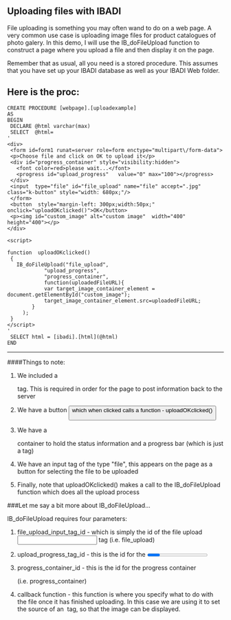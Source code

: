 ## Uploading files with IBADI

File uploading is something you may often wand to do on a web page. A very common use case is uploading image files for product catalogues of photo galery. In this demo, I will use the IB_doFileUpload function to construct a page where you upload a file and then display it on the page.

Remember that as usual, all you need is a stored procedure. This assumes that you have set up your IBADI database as well as your IBADI Web folder.

Here is the proc:
---
	CREATE PROCEDURE [webpage].[uploadexample]
	AS
	BEGIN
	 DECLARE @html varchar(max)  
	 SELECT  @html=  
	'  
	<div>
	 <form id=form1 runat=server role=form enctype="multipart\/form-data">  
	 <p>Choose file and click on OK to upload it</p>  
	 <div id="progress_container" style="visibility:hidden">
	   <font color=red>please wait...</font>
	   <progress id="upload_progress"   value="0" max="100"></progress>
	 </div>  
	 <input  type="file" id="file_upload" name="file" accept=".jpg" class="k-button" style="width: 680px;"/>  
	 </form>  
	 <button  style="margin-left: 300px;width:50px;"  onclick="uploadOKclicked()">OK</button> 
	 <p><img id="custom_image" alt="custom image"  width="400" height="400"></p>
	</div>

	<script>

	function  uploadOKclicked()
	 {
	   IB_doFileUpload("file_upload",
				"upload_progress", 
				"progress_container",
				function(uploadedFileURL){
				var target_image_container_element = document.getElementById("custom_image");
				target_image_container_element.src=uploadedFileURL;      
			}
		 );
	 }
	</script>
	'
	 SELECT html = [ibadi].[html](@html)     
	END
---

####Things to note:

1. We included a <form> tag. This is required in order for the page to post information back to the server

2. We have a button <button> which when clicked calls a function - uploadOKclicked()

3. We have a <div> container to hold the status information and a progress bar (which is just a <process> tag)

4. We have an input tag of the type "file", this appears on the page as a button for selecting the file to be uploaded

5. Finally, note that uploadOKclicked() makes a call to  the IB_doFileUpload function which does all the upload process 


###Let me say a bit more about IB_doFileUpload...

IB_doFileUpload requires four parameters:
1. file_upload_input_tag_id - which is simply the id of the file upload <input> tag (i.e. file_upload)

2. upload_progress_tag_id - this is the id for the <progress> tag (i.e. upload_progress). This is required so that IB_doFileUpload can continously upload the process while the file is uploading. 

3. progress_container_id  - this is the id for the progress container <div> (i.e. progress_container)

4. callback function - this function is where you specify what to do with the file once it has finished uploading. In this case we are using it to set the source of an <img> tag, so that the image can be displayed.



